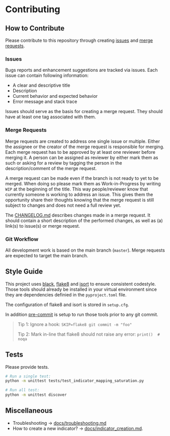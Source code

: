 # Contributing

## How to Contribute

Please contribute to this repository through creating [issues](https://gitlab.gistools.geog.uni-heidelberg.de/giscience/big-data/ohsome/apps/ohsome-quality-analyst/-/issues/new) and [merge requests](https://docs.gitlab.com/ce/user/project/merge_requests/creating_merge_requests.html#new-merge-request-from-your-local-environment).


### Issues

Bugs reports and enhancement suggestions are tracked via issues. Each issue can contain following information:

- A clear and descriptive title
- Description
- Current behavior and expected behavior
- Error message and stack trace

Issues should serve as the basis for creating a merge request. They should have at least one tag associated with them.


### Merge Requests

Merge requests are created to address one single issue or multiple. Either the assignee or the creator of the merge request is responsible for merging.
Each merge request has to be approved by at least one reviewer before merging it. A person can be assigned as reviewer by either mark them as such or asking for a review by tagging the person in the description/comment of the merge request.

A merge request can be made even if the branch is not ready to yet to be merged. When doing so please mark them as Work-in-Progress by writing `WIP` at the beginning of the title. This way people/reviewer know that currently someone is working to address an issue. This gives them the opportunity share their thoughts knowing that the merge request is still subject to changes and does not need a full review yet.

The [CHANGELOG.md](CHANGELOG.md) describes changes made in a merge request. It should contain a short description of the performed changes, as well as (a) link(s) to issue(s) or merge request.


### Git Workflow

All development work is based on the main branch (`master`). Merge requests are expected to target the main branch.


## Style Guide

This project uses [black](https://github.com/psf/black), [flake8](https://gitlab.com/pycqa/flake8) and [isort](https://github.com/PyCQA/isort) to ensure consistent codestyle. Those tools should already be installed in your virtual environment since they are dependencies definied in the `pyproject.toml` file.

The configuration of flake8 and isort is stored in `setup.cfg`.

In addition [pre-commit](https://pre-commit.com/) is setup to run those tools prior to any git commit.

> Tip 1: Ignore a hook: `SKIP=flake8 git commit -m "foo"`
>
> Tip 2: Mark in-line that flake8 should not raise any error: `print()  # noqa`


## Tests

Please provide tests.

```bash
# Run a single test:
python -m unittest tests/test_indicator_mapping_saturation.py

# Run all test:
python -m unittest discover
```


## Miscellaneous

- Troubleshooting -> [docs/troubleshooting.md](docs/troubleshooting.md)
- How to create a new indicator? -> [docs/indicator_creation.md](docs/indicator_creation.md).
